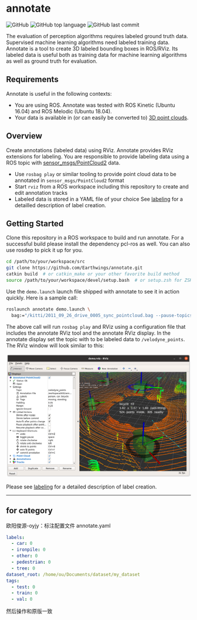 # annotate

![GitHub](https://img.shields.io/github/license/Earthwings/annotate)
![GitHub top language](https://img.shields.io/github/languages/top/Earthwings/annotate)
![GitHub last commit](https://img.shields.io/github/last-commit/Earthwings/annotate)

The evaluation of perception algorithms requires labeled ground truth data. Supervised machine learning algorithms need labeled training data. Annotate is a tool to create 3D labeled bounding boxes in ROS/RViz. Its labeled data is useful both as training data for machine learning algorithms as well as ground truth for evaluation.

## Requirements

Annotate is useful in the following contexts:

* You are using ROS. Annotate was tested with ROS Kinetic (Ubuntu 16.04) and ROS Melodic (Ubuntu 18.04).
* Your data is available in (or can easily be converted to) [3D point clouds](http://wiki.ros.org/pcl).

## Overview

Create annotations (labeled data) using RViz. Annotate provides RViz extensions for labeling. You are responsible to provide labeling data using a ROS topic with [sensor_msgs/PointCloud2](http://docs.ros.org/melodic/api/sensor_msgs/html/msg/PointCloud2.html) data.

* Use ```rosbag play``` or similar tooling to provide point cloud data to be annotated in ```sensor_msgs/PointCloud2``` format
* Start ```rviz``` from a ROS workspace including this repository to create and edit annotation tracks
* Labeled data is stored in a YAML file of your choice
See [labeling](docs/labeling.md) for a detailled description of label creation.

## Getting Started

Clone this repository in a ROS workspace to build and run annotate. For a successful build please install the dependency pcl-ros as well. You can also use rosdep to pick it up for you.

```bash
cd /path/to/your/workspace/src
git clone https://github.com/Earthwings/annotate.git
catkin build  # or catkin_make or your other favorite build method
source /path/to/your/workspace/devel/setup.bash  # or setup.zsh for ZSH users
```

Use the ```demo.launch``` launch file shipped with annotate to see it in action quickly. Here is a sample call:

```bash
roslaunch annotate demo.launch \
  bag:="/kitti/2011_09_26_drive_0005_sync_pointcloud.bag --pause-topics velodyne_points"
```

The above call will run ```rosbag play``` and RViz using a configuration file that includes the annotate RViz tool and the annotate RViz display. In the annotate display set the topic with to be labeled data to ```/velodyne_points```. The RViz window will look similar to this:

![RViz/Annotate screenshot](docs/rviz-full.png "RViz screenshot with annotate")

Please see [labeling](docs/labeling.md) for a detailed description of label creation.

---

## for category

欧阳俊源-oyjy：标注配置文件 annotate.yaml

```yaml
labels:
  - car: 0
  - ironpile: 0
  - other: 0
  - pedestrian: 0
  - tree: 0
dataset_root: /home/ou/Documents/dataset/my_dataset
tags:
  - test: 0
  - train: 0
  - val: 0
```

然后操作和原版一致




